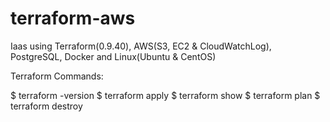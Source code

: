 # terraform-aws
Iaas using Terraform(0.9.40), AWS(S3, EC2 & CloudWatchLog), PostgreSQL, Docker and Linux(Ubuntu &amp; CentOS)

Terraform Commands:

$ terraform -version
$ terraform apply
$ terraform show
$ terraform plan
$ terraform destroy

